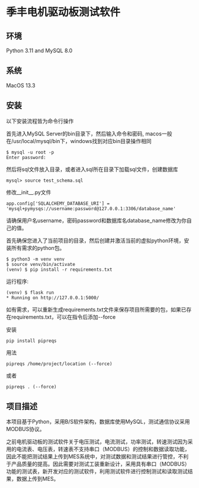 # 季丰电机驱动板测试软件

## 环境

Python 3.11 and MySQL 8.0

## 系统

MacOS 13.3

## 安装

以下安装流程皆为命令行操作

首先进入MySQL Server的bin目录下，然后输入命令和密码, macos一般在/usr/local/mysql/bin下，windows找到对应bin目录操作相同

```
$ mysql -u root -p
Enter password:
```

然后将sql文件放入目录，或者进入sql所在目录下加载sql文件，创建数据库

`mysql> source test_schema.sql`

修改__init__.py文件

```
app.config['SQLALCHEMY_DATABASE_URI'] = 'mysql+pymysqs://username:password@127.0.0.1:3306/database_name'
```

请确保用户名username，密码password和数据库名database_name修改为你自己的值。

首先确保您进入了当前项目的目录，然后创建并激活当前的虚拟python环境，安装所有需求的python包。

```
$ python3 -m venv venv
$ source venv/bin/activate 
(venv) $ pip install -r requirements.txt
```

运行程序:

```
(venv) $ flask run
* Running on http://127.0.0.1:5000/
```

如有需求，可以重新生成requirements.txt文件来保存项目所需要的包，如果已存在requirements.txt，可以在指令后添加--force

安装

`pip install pipreqs`

用法

`pipreqs /home/project/location (--force)`

或者

`pipreqs . (--force)`

## 项目描述

本项目基于Python，采用B/S软件架构，数据库使用MySQL，测试通信协议采用MODBUS协议。

之前电机驱动板的测试软件关于电压测试，电流测试，功率测试，转速测试因为采用的电流表、电压表，转速表不支持串口（MODBUS）的控制和数据读取功能，因此不能把测试结果上传到MES系统中，对测试数据和测试结果进行管控，不利于产品质量的提高。因此需要对测试工装重新设计，采用具有串口（MODBUS）功能的测试表，新开发对应的测试软件，利用测试软件进行控制测试和读取测试结果，数据上传到MES。



